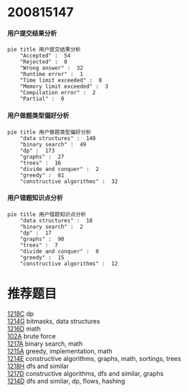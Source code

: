 # 200815147

<!-- tabs:start -->



#### **用户提交结果分析**

```mermaid
pie title 用户提交结果分析
    "Accepted" :  54
    "Rejected" :  0
    "Wrong answer" :  32
    "Runtime error" :  1
    "Time limit exceeded" :  8
    "Memory limit exceeded" :  3
    "Compilation error" :  2
    "Partial" :  0
```

#### **用户做题类型偏好分析**

```mermaid
pie title 用户做题类型偏好分析
    "data structures" :  140
    "binary search" :  49
    "dp" :  173
    "graphs" :  27
    "trees" :  16
    "divide and conquer" :  2
    "greedy" :  81
    "constructive algorithms" :  32
```
#### **用户错题知识点分析**

```mermaid
pie title 用户错题知识点分析
    "data structures" :  18
    "binary search" :  2
    "dp" :  17
    "graphs" :  90
    "trees" :  7
    "divide and conquer" :  0
    "greedy" :  15
    "constructive algorithms" :  12
```



<!-- tabs:end -->
# 推荐题目
[1218C](https://codeforces.com/contest/1218/problem/C)		dp		  
[1214G](https://codeforces.com/contest/1214/problem/G)		bitmasks,
                        data structures		  
[1216D](https://codeforces.com/contest/1216/problem/D)		math		  
[102A](https://codeforces.com/contest/102/problem/A)		brute force		  
[1217A](https://codeforces.com/contest/1217/problem/A)		binary search,
                        math		  
[1215A](https://codeforces.com/contest/1215/problem/A)		greedy,
                        implementation,
                        math		  
[1214E](https://codeforces.com/contest/1214/problem/E)		constructive algorithms,
                        graphs,
                        math,
                        sortings,
                        trees		  
[1218H](https://codeforces.com/contest/1218/problem/H)		dfs and similar		  
[1217D](https://codeforces.com/contest/1217/problem/D)		constructive algorithms,
                        dfs and similar,
                        graphs		  
[1214D](https://codeforces.com/contest/1214/problem/D)		dfs and similar,
                        dp,
                        flows,
                        hashing		  
